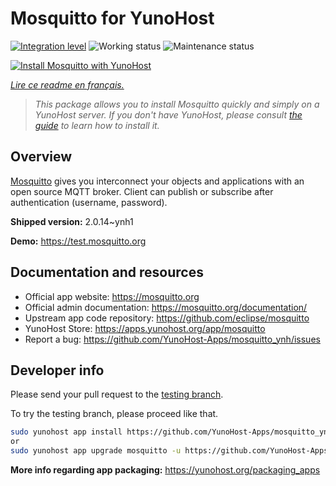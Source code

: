 <!--
N.B.: This README was automatically generated by https://github.com/YunoHost/apps/tree/master/tools/README-generator
It shall NOT be edited by hand.
-->

# Mosquitto for YunoHost

[![Integration level](https://dash.yunohost.org/integration/mosquitto.svg)](https://dash.yunohost.org/appci/app/mosquitto) ![Working status](https://ci-apps.yunohost.org/ci/badges/mosquitto.status.svg) ![Maintenance status](https://ci-apps.yunohost.org/ci/badges/mosquitto.maintain.svg)

[![Install Mosquitto with YunoHost](https://install-app.yunohost.org/install-with-yunohost.svg)](https://install-app.yunohost.org/?app=mosquitto)

*[Lire ce readme en français.](./README_fr.md)*

> *This package allows you to install Mosquitto quickly and simply on a YunoHost server.
If you don't have YunoHost, please consult [the guide](https://yunohost.org/#/install) to learn how to install it.*

## Overview

[Mosquitto](https://mosquitto.org/) gives you interconnect your objects and applications with an open source MQTT broker. Client can publish or subscribe after authentication (username, password).


**Shipped version:** 2.0.14~ynh1

**Demo:** https://test.mosquitto.org
## Documentation and resources

* Official app website: <https://mosquitto.org>
* Official admin documentation: <https://mosquitto.org/documentation/>
* Upstream app code repository: <https://github.com/eclipse/mosquitto>
* YunoHost Store: <https://apps.yunohost.org/app/mosquitto>
* Report a bug: <https://github.com/YunoHost-Apps/mosquitto_ynh/issues>

## Developer info

Please send your pull request to the [testing branch](https://github.com/YunoHost-Apps/mosquitto_ynh/tree/testing).

To try the testing branch, please proceed like that.

``` bash
sudo yunohost app install https://github.com/YunoHost-Apps/mosquitto_ynh/tree/testing --debug
or
sudo yunohost app upgrade mosquitto -u https://github.com/YunoHost-Apps/mosquitto_ynh/tree/testing --debug
```

**More info regarding app packaging:** <https://yunohost.org/packaging_apps>
